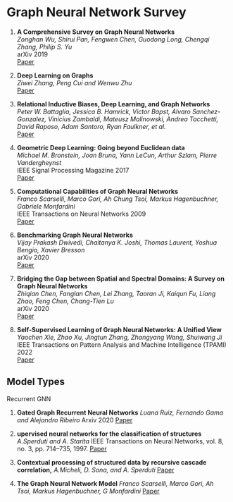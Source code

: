 # Graph Neural Network Survey

1. **A Comprehensive Survey on Graph Neural Networks**  
   *Zonghan Wu, Shirui Pan, Fengwen Chen, Guodong Long, Chengqi Zhang, Philip S. Yu*  
   arXiv 2019  
   [Paper](https://arxiv.org/pdf/1901.00596)

2. **Deep Learning on Graphs**  
   *Ziwei Zhang, Peng Cui and Wenwu Zhu*  
   [Paper](https://arxiv.org/pdf/1812.04202)

3. **Relational Inductive Biases, Deep Learning, and Graph Networks**  
   *Peter W. Battaglia, Jessica B. Hamrick, Victor Bapst, Alvaro Sanchez-Gonzalez, Vinicius Zambaldi, Mateusz Malinowski, Andrea Tacchetti, David Raposo, Adam Santoro, Ryan Faulkner, et al.*  
   [Paper](https://arxiv.org/pdf/1806.01261)

4. **Geometric Deep Learning: Going beyond Euclidean data**  
   *Michael M. Bronstein, Joan Bruna, Yann LeCun, Arthur Szlam, Pierre Vandergheynst*  
   IEEE Signal Processing Magazine 2017  
   [Paper](https://arxiv.org/pdf/1611.08097)

5. **Computational Capabilities of Graph Neural Networks**  
   *Franco Scarselli, Marco Gori, Ah Chung Tsoi, Markus Hagenbuchner, Gabriele Monfardini*  
   IEEE Transactions on Neural Networks 2009  
   [Paper](https://ieeexplore.ieee.org/document/)

6. **Benchmarking Graph Neural Networks**  
   *Vijay Prakash Dwivedi, Chaitanya K. Joshi, Thomas Laurent, Yoshua Bengio, Xavier Bresson*  
   arXiv 2020  
   [Paper](https://arxiv.org/pdf/2003.00982)

7. **Bridging the Gap between Spatial and Spectral Domains: A Survey on Graph Neural Networks**  
   *Zhiqian Chen, Fanglan Chen, Lei Zhang, Taoran Ji, Kaiqun Fu, Liang Zhao, Feng Chen, Chang-Tien Lu*  
   arXiv 2020  
   [Paper](https://arxiv.org/abs/2002.11867)

8. **Self-Supervised Learning of Graph Neural Networks: A Unified View**  
   *Yaochen Xie, Zhao Xu, Jingtun Zhang, Zhangyang Wang, Shuiwang Ji*  
   IEEE Transactions on Pattern Analysis and Machine Intelligence (TPAMI) 2022  
   [Paper](https://ieeexplore.ieee.org/abstract/document/9764632)


## Model Types

Recurrent GNN

1. **Gated Graph Recurrent Neural Networks**
   *Luana Ruiz, Fernando Gama and Alejandro Ribeiro*
   Arxiv 2020
   [Paper](https://arxiv.org/pdf/2002.01038)

2. **upervised neural networks for the classification of structures**
   *A.Sperduti and A. Starita*
   IEEE Transactions on Neural Networks, vol. 8, no. 3, pp. 714–735, 1997.
   [Paper](https://ieeexplore.ieee.org/document/572108)

3. **Contextual processing of structured data by recursive cascade correlation,**
   *A.Micheli, D. Sona, and A. Sperduti*
   [Paper](https://pubmed.ncbi.nlm.nih.gov/15565768/)

4. **The Graph Neural Network Model**
   *Franco Scarselli, Marco Gori, Ah Tsoi, Markus Hagenbuchner, G Monfardini*
   [Paper](https://research.monash.edu/en/publications/the-graph-neural-network-model)
   
  
